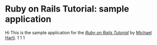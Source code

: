 # Ruby on Rails Tutorial: sample application

Hi This is the sample application for
the [*Ruby on Rails Tutorial*](http://railstutorial.org/)
by [Michael Hartl](http://michaelhartl.com/).
1
1
1

